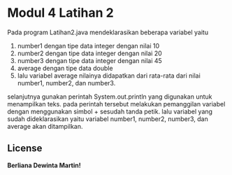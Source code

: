 # Modul 4 Latihan 2

Pada program Latihan2.java mendeklarasikan beberapa variabel yaitu

1. number1 dengan tipe data integer dengan nilai 10
2. number2 dengan tipe data integer dengan nilai 20
3. number3 dengan tipe data integer dengan nilai 45
4. average dengan tipe data double
5. lalu variabel average nilainya didapatkan dari rata-rata dari nilai number1, number2, dan number3.

selanjutnya gunakan perintah System.out.println yang digunakan untuk menampilkan teks. pada perintah tersebut melakukan pemanggilan variabel dengan menggunakan simbol + sesudah tanda petik. lalu variabel yang sudah dideklarasikan yaitu variabel number1, number2, number3, dan average akan ditampilkan.

## License

**Berliana Dewinta Martin!**


